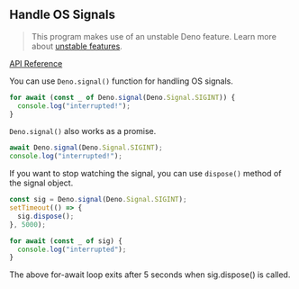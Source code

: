 ## Handle OS Signals

> This program makes use of an unstable Deno feature. Learn more about
> [unstable features](https://deno.land/manual/runtime/stability).

[API Reference](https://doc.deno.land/https/raw.githubusercontent.com/denoland/deno/master/cli/js/lib.deno.unstable.d.ts#Deno.signal)

You can use `Deno.signal()` function for handling OS signals.

```ts
for await (const _ of Deno.signal(Deno.Signal.SIGINT)) {
  console.log("interrupted!");
}
```

`Deno.signal()` also works as a promise.

```ts
await Deno.signal(Deno.Signal.SIGINT);
console.log("interrupted!");
```

If you want to stop watching the signal, you can use `dispose()` method of the
signal object.

```ts
const sig = Deno.signal(Deno.Signal.SIGINT);
setTimeout(() => {
  sig.dispose();
}, 5000);

for await (const _ of sig) {
  console.log("interrupted");
}
```

The above for-await loop exits after 5 seconds when sig.dispose() is called.
